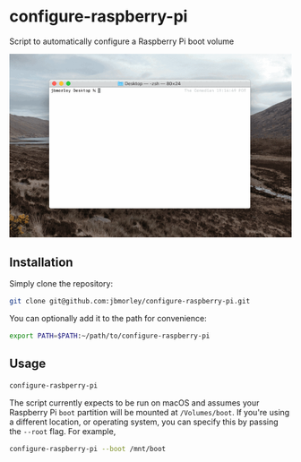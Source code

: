 # configure-raspberry-pi

Script to automatically configure a Raspberry Pi boot volume

![Screen recording of configure-raspberry-pi in action](preview.gif)

## Installation

Simply clone the repository:

```bash
git clone git@github.com:jbmorley/configure-raspberry-pi.git
```

You can optionally add it to the path for convenience:

```bash
export PATH=$PATH:~/path/to/configure-raspberry-pi
```

## Usage

```bash
configure-rasbperry-pi
```

The script currently expects to be run on macOS and assumes your Raspberry Pi `boot` partition will be mounted at `/Volumes/boot`. If you're using a different location, or operating system, you can specify this by passing the `--root` flag. For example,

```bash
configure-raspberry-pi --boot /mnt/boot
```

